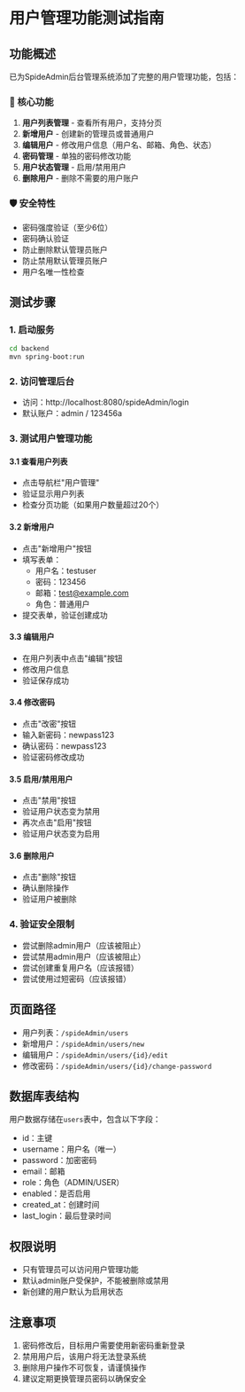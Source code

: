 # 用户管理功能测试指南

## 功能概述
已为SpideAdmin后台管理系统添加了完整的用户管理功能，包括：

### 🔧 核心功能
1. **用户列表管理** - 查看所有用户，支持分页
2. **新增用户** - 创建新的管理员或普通用户
3. **编辑用户** - 修改用户信息（用户名、邮箱、角色、状态）
4. **密码管理** - 单独的密码修改功能
5. **用户状态管理** - 启用/禁用用户
6. **删除用户** - 删除不需要的用户账户

### 🛡️ 安全特性
- 密码强度验证（至少6位）
- 密码确认验证
- 防止删除默认管理员账户
- 防止禁用默认管理员账户
- 用户名唯一性检查

## 测试步骤

### 1. 启动服务
```bash
cd backend
mvn spring-boot:run
```

### 2. 访问管理后台
- 访问：http://localhost:8080/spideAdmin/login
- 默认账户：admin / 123456a

### 3. 测试用户管理功能

#### 3.1 查看用户列表
- 点击导航栏"用户管理"
- 验证显示用户列表
- 检查分页功能（如果用户数量超过20个）

#### 3.2 新增用户
- 点击"新增用户"按钮
- 填写表单：
  - 用户名：testuser
  - 密码：123456
  - 邮箱：test@example.com
  - 角色：普通用户
- 提交表单，验证创建成功

#### 3.3 编辑用户
- 在用户列表中点击"编辑"按钮
- 修改用户信息
- 验证保存成功

#### 3.4 修改密码
- 点击"改密"按钮
- 输入新密码：newpass123
- 确认密码：newpass123
- 验证密码修改成功

#### 3.5 启用/禁用用户
- 点击"禁用"按钮
- 验证用户状态变为禁用
- 再次点击"启用"按钮
- 验证用户状态变为启用

#### 3.6 删除用户
- 点击"删除"按钮
- 确认删除操作
- 验证用户被删除

### 4. 验证安全限制
- 尝试删除admin用户（应该被阻止）
- 尝试禁用admin用户（应该被阻止）
- 尝试创建重复用户名（应该报错）
- 尝试使用过短密码（应该报错）

## 页面路径
- 用户列表：`/spideAdmin/users`
- 新增用户：`/spideAdmin/users/new`
- 编辑用户：`/spideAdmin/users/{id}/edit`
- 修改密码：`/spideAdmin/users/{id}/change-password`

## 数据库表结构
用户数据存储在`users`表中，包含以下字段：
- id：主键
- username：用户名（唯一）
- password：加密密码
- email：邮箱
- role：角色（ADMIN/USER）
- enabled：是否启用
- created_at：创建时间
- last_login：最后登录时间

## 权限说明
- 只有管理员可以访问用户管理功能
- 默认admin账户受保护，不能被删除或禁用
- 新创建的用户默认为启用状态

## 注意事项
1. 密码修改后，目标用户需要使用新密码重新登录
2. 禁用用户后，该用户将无法登录系统
3. 删除用户操作不可恢复，请谨慎操作
4. 建议定期更换管理员密码以确保安全 